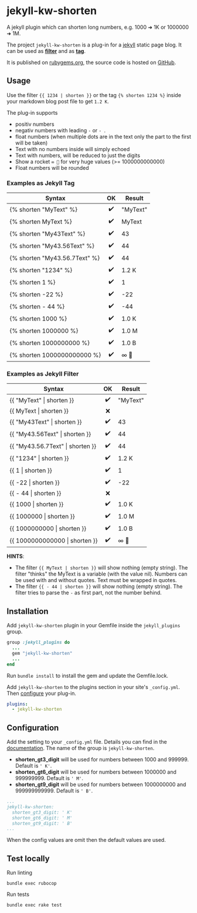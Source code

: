 # jekyll-kw-shorten

A jekyll plugin which can shorten long numbers, e.g. 1000 ➜ 1K or 1000000 ➜ 1M.

The project `jekyll-kw-shorten` is a plug-in for a [jekyll](https://jekyllrb.com/) static page blog. It can be used as **[filter](https://jekyllrb.com/docs/plugins/filters/)** and as **[tag](https://jekyllrb.com/docs/plugins/tag/)**.

It is published on [rubygems.org](https://rubygems.org/gems/jekyll-kw-shorten), the source code is hosted on [GitHub](https://github.com/n13org/jekyll-kw-shorten).

## Usage

Use the filter `{{ 1234 | shorten }}` or the tag `{% shorten 1234 %}` inside your markdown blog post file to get `1.2 K`.

The plug-in supports

* positiv numbers
* negativ numbers with leading `-` or `- `.
* float numbers (when multiple dots are in the text only the part to the first will be taken)
* Text with no numbers inside will simply echoed
* Text with numbers, will be reduced to just the digits 
* Show a rocket `∞ 🚀` for very huge values (>= 1000000000000)
* Float numbers will be rounded

### Examples as Jekyll Tag

| Syntax                        | OK | Result   |
|-------------------------------|:--:|----------|
| {% shorten "MyText" %}        | ✔️  | "MyText" |
| {% shorten MyText %}          | ✔️  | MyText   |
| {% shorten "My43Text" %}      | ✔️  | 43       |
| {% shorten "My43.56Text" %}   | ✔️  | 44       |
| {% shorten "My43.56.7Text" %} | ✔️  | 44       |
| {% shorten "1234" %}          | ✔️  | 1.2 K    |
| {% shorten 1 %}               | ✔️  | 1        |
| {% shorten -22 %}             | ✔️  | -22      |
| {% shorten - 44 %}            | ✔️  | -44      |
| {% shorten 1000 %}            | ✔️  | 1.0 K    |
| {% shorten 1000000 %}         | ✔️  | 1.0 M    |
| {% shorten 1000000000 %}      | ✔️  | 1.0 B    |
| {% shorten 1000000000000 %}   | ✔️  | ∞ 🚀     |

### Examples as Jekyll Filter

| Syntax                           | OK | Result   |
|----------------------------------|:--:|----------|
| {{ "MyText" \| shorten }}        | ✔️ | "MyText" |
| {{ MyText \| shorten }}          | ❌ |          |
| {{ "My43Text" \| shorten }}      | ✔️ | 43       |
| {{ "My43.56Text" \| shorten }}   | ✔️ | 44       |
| {{ "My43.56.7Text" \| shorten }} | ✔️ | 44       |
| {{ "1234" \| shorten }}          | ✔️ | 1.2 K    |
| {{ 1 \| shorten }}               | ✔️ | 1        |
| {{ -22 \| shorten }}             | ✔️ | -22      |
| {{ - 44 \| shorten }}            | ❌ |          |
| {{ 1000 \| shorten }}            | ✔️ | 1.0 K    |
| {{ 1000000 \| shorten }}         | ✔️ | 1.0 M    |
| {{ 1000000000 \| shorten }}      | ✔️ | 1.0 B    |
| {{ 1000000000000 \| shorten }}   | ✔️ | ∞ 🚀     |

**HINTS**:  

* The filter `{{ MyText | shorten }}` will show nothing (empty string). The filter "thinks" the MyText is a variable (with the value nil). Numbers can be used with and without quotes. Text must be wrapped in quotes.
* The filter `{{ - 44 | shorten }}` will show nothing (empty string). The filter tries to parse the `-` as first part, not the number behind.

## Installation

Add `jekyll-kw-shorten` plugin in your Gemfile inside the `jekyll_plugins` group.

```ruby
group :jekyll_plugins do
  ...
  gem "jekyll-kw-shorten"
  ...
end
```

Run `bundle install` to install the gem and update the Gemfile.lock.

Add `jekyll-kw-shorten` to the plugins section in your site's `_config.yml`. Then [configure](#configuration) your plug-in.

```yaml
plugins:
  - jekyll-kw-shorten
```

## Configuration

Add the setting to your `_config.yml` file. Details you can find in the [documentation](https://jekyllrb.com/docs/configuration/). The name of the group is `jekyll-kw-shorten`.

* **shorten_gt3_digit** will be used for numbers between 1000 and 999999. Default is `' K'`.
* **shorten_gt6_digit** will be used for numbers between 1000000 and 999999999. Default is `' M'`.
* **shorten_gt9_digit** will be used for numbers between 1000000000 and 999999999999. Default is `' B'`.

```yaml
...
jekyll-kw-shorten:
  shorten_gt3_digit: ' K'
  shorten_gt6_digit: ' M'
  shorten_gt9_digit: ' B'
...
```

When the config values are omit then the default values are used. 

## Test locally

Run linting

```shell
bundle exec rubocop
```

Run tests

```shell
bundle exec rake test
```
